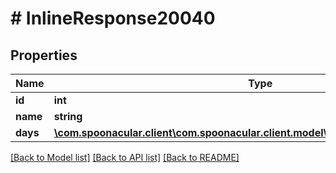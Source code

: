 # # InlineResponse20040

## Properties

Name | Type | Description | Notes
------------ | ------------- | ------------- | -------------
**id** | **int** |  | 
**name** | **string** |  | 
**days** | [**\com.spoonacular.client\com.spoonacular.client.model\InlineResponse20040Days[]**](InlineResponse20040Days.md) |  | 

[[Back to Model list]](../../README.md#documentation-for-models) [[Back to API list]](../../README.md#documentation-for-api-endpoints) [[Back to README]](../../README.md)


